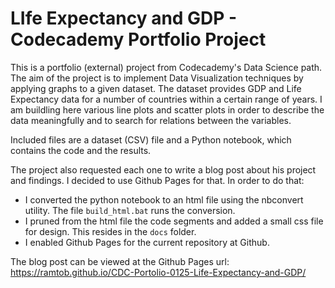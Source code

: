 # LIfe Expectancy and GDP - Codecademy Portfolio Project

This is a portfolio (external) project from Codecademy's Data Science path. The aim of the project is to implement Data Visualization techniques by applying graphs to a given dataset. The dataset provides GDP and Life Expectancy data for a number of countries within a certain range of years. I am buildling here various line plots and scatter plots in order to describe the data meaningfully and to search for relations between the variables.  

Included files are a dataset (CSV) file and a Python notebook, which contains the code and the results.

The project also requested each one to write a blog post about his project and findings. I decided to use Github Pages for that. In order to do that:
* I converted the python notebook to an html file using the nbconvert utility. The file `build_html.bat` runs the conversion.
* I pruned from the html file the code segments and added a small css file for design. This resides in the `docs` folder.
* I enabled Github Pages for the current repository at Github.

The blog post can be viewed at the Github Pages url: https://ramtob.github.io/CDC-Portolio-0125-Life-Expectancy-and-GDP/
